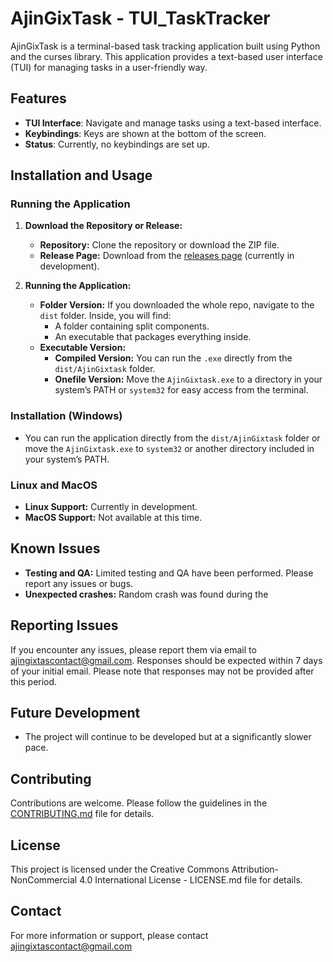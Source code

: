 # AjinGixTask - TUI_TaskTracker

AjinGixTask is a terminal-based task tracking application built using Python and the curses library. This application provides a text-based user interface (TUI) for managing tasks in a user-friendly way.

## Features

- **TUI Interface**: Navigate and manage tasks using a text-based interface.
- **Keybindings**: Keys are shown at the bottom of the screen.
- **Status**: Currently, no keybindings are set up.

## Installation and Usage

### Running the Application

1. **Download the Repository or Release:**
   - **Repository:** Clone the repository or download the ZIP file.
   - **Release Page:** Download from the [releases page](#) (currently in development).

2. **Running the Application:**
   - **Folder Version:** If you downloaded the whole repo, navigate to the `dist` folder. Inside, you will find:
     - A folder containing split components.
     - An executable that packages everything inside.
   - **Executable Version:** 
     - **Compiled Version:** You can run the `.exe` directly from the `dist/AjinGixtask` folder.
     - **Onefile Version:** Move the `AjinGixtask.exe` to a directory in your system’s PATH or `system32` for easy access from the terminal.

### Installation (Windows)

- You can run the application directly from the `dist/AjinGixtask` folder or move the `AjinGixtask.exe` to `system32` or another directory included in your system’s PATH.

### Linux and MacOS

- **Linux Support:** Currently in development.
- **MacOS Support:** Not available at this time.

## Known Issues

- **Testing and QA:** Limited testing and QA have been performed. Please report any issues or bugs.
- **Unexpected crashes:** Random crash was found during the

## Reporting Issues

If you encounter any issues, please report them via email to ajingixtascontact@gmail.com. Responses should be expected within 7 days of your initial email. Please note that responses may not be provided after this period.

## Future Development

- The project will continue to be developed but at a significantly slower pace.

## Contributing

Contributions are welcome. Please follow the guidelines in the [CONTRIBUTING.md](#) file for details.

## License

This project is licensed under the Creative Commons Attribution-NonCommercial 4.0 International License - LICENSE.md file for details.

## Contact

For more information or support, please contact ajingixtascontact@gmail.com
